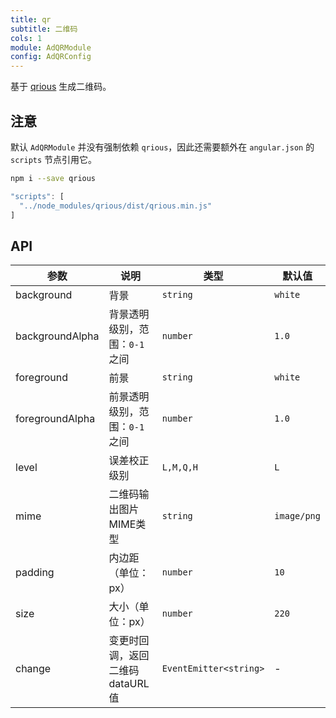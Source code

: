 ```yaml
---
title: qr
subtitle: 二维码
cols: 1
module: AdQRModule
config: AdQRConfig
---
```


基于 [qrious](https://neocotic.com/qrious) 生成二维码。

## 注意

默认 `AdQRModule` 并没有强制依赖 `qrious`，因此还需要额外在 `angular.json` 的 `scripts` 节点引用它。

```bash
npm i --save qrious
```

```ts
"scripts": [
  "../node_modules/qrious/dist/qrious.min.js"
]
```

## API

参数 | 说明 | 类型 | 默认值
----|------|-----|------
background | 背景 | `string` | `white`
backgroundAlpha | 背景透明级别，范围：`0-1` 之间 | `number` | `1.0`
foreground | 前景 | `string` | `white`
foregroundAlpha | 前景透明级别，范围：`0-1` 之间 | `number` | `1.0`
level | 误差校正级别 | `L,M,Q,H` | `L`
mime | 二维码输出图片MIME类型 | `string` | `image/png`
padding | 内边距（单位：px） | `number` | `10`
size | 大小（单位：px） | `number` | `220`
change | 变更时回调，返回二维码dataURL值 | `EventEmitter<string>` | -
